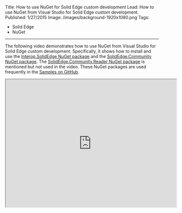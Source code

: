 Title: How to use NuGet for Solid Edge custom development
Lead: How to use NuGet from Visual Studio for Solid Edge custom development.
Published: 1/27/2015
Image: /images/background-1920x1080.png
Tags:
  - Solid Edge
  - NuGet
---

The following video demonstrates how to use NuGet from Visual Studio for Solid Edge custom development. Specifically, it shows how to install and use the [Interop.SolidEdge NuGet package](https://www.nuget.org/packages/Interop.SolidEdge) and the [SolidEdge.Community NuGet package](https://www.nuget.org/packages/SolidEdge.Community). The [SolidEdge.Community.Reader NuGet package](https://www.nuget.org/packages/SolidEdge.Community.Reader) is mentioned but not used in the video. These NuGet packages are used frequently in the [Samples on GitHub](https://github.com/SolidEdgeCommunity/Samples).

<iframe width="560" height="420" src="https://www.youtube.com/embed/Ji28nedYCCQ?color=white&theme=light"></iframe>